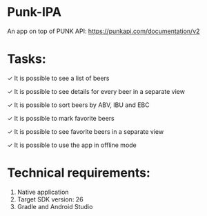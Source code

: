 # Punk-IPA
An app on top of PUNK API: https://punkapi.com/documentation/v2

# Tasks:

✓ It is possible to see a list of beers

✓ It is possible to see details for every beer in a separate view

✓ It is possible to sort beers by ABV, IBU and EBC

✓ It is possible to mark favorite beers

✓ It is possible to see favorite beers in a separate view

✓ It is possible to use the app in offline mode

# Technical requirements:

1. Native application
2. Target SDK version: 26
3. Gradle and Android Studio
